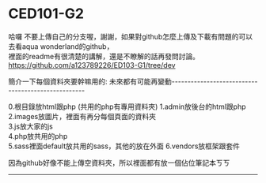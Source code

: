 # CED101-G2

哈囉  不要上傳自己的分支喔，謝謝，如果對github怎麼上傳及下載有問題的可以去看aqua wonderland的github，  
裡面的readme有很清楚的講解，還是不瞭解的話再發問討論。  
https://github.com/a123789226/ED103-G1/tree/dev

簡介一下每個資料夾要幹嘛用的: 未來都有可能再變動---------------------------------------------------  

0.根目錄放html跟php (共用的php有專用資料夾)
1.admin放後台的html跟php 
2.images放圖片，裡面有再分每個頁面的資料夾    
3.js放大家的js    
4.php放共用的php  
5.sass裡面default放共用的sass，其他的放在外面
6.vendors放框架跟套件  

因為github好像不能上傳空資料夾，所以裡面都有放一個佔位筆記本ㄎㄎ  

------------------------------------------------------------------------------------------------  
